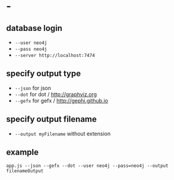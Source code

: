 


# -

## database login
- `--user neo4j` 
- `--pass neo4j`
- `--server http://localhost:7474`
  
## specify output type
- `--json` for json 
- `--dot` for dot / <http://graphviz.org>
- `--gefx` for gefx / <http://gephi.github.io>

## specify output filename

- `--output myFilename` without extension

## example
`app.js --json --gefx --dot --user neo4j --pass=neo4j --output filenameOutput`

